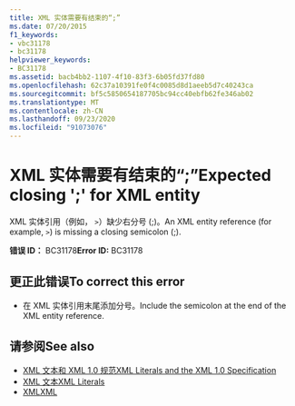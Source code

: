 ```yaml
---
title: XML 实体需要有结束的“;”
ms.date: 07/20/2015
f1_keywords:
- vbc31178
- bc31178
helpviewer_keywords:
- BC31178
ms.assetid: bacb4bb2-1107-4f10-83f3-6b05fd37fd80
ms.openlocfilehash: 62c37a10391fe0f4c0085d8d1aeeb5d7c40243ca
ms.sourcegitcommit: bf5c5850654187705bc94cc40ebfb62fe346ab02
ms.translationtype: MT
ms.contentlocale: zh-CN
ms.lasthandoff: 09/23/2020
ms.locfileid: "91073076"
---
```

# <a name="expected-closing--for-xml-entity"></a><span data-ttu-id="70c7d-102">XML 实体需要有结束的“;”</span><span class="sxs-lookup"><span data-stu-id="70c7d-102">Expected closing ';' for XML entity</span></span>

<span data-ttu-id="70c7d-103">XML 实体引用（例如， `>`）缺少右分号 (;)。</span><span class="sxs-lookup"><span data-stu-id="70c7d-103">An XML entity reference (for example, `>`) is missing a closing semicolon (;).</span></span>  
  
 <span data-ttu-id="70c7d-104">**错误 ID：** BC31178</span><span class="sxs-lookup"><span data-stu-id="70c7d-104">**Error ID:** BC31178</span></span>  
  
## <a name="to-correct-this-error"></a><span data-ttu-id="70c7d-105">更正此错误</span><span class="sxs-lookup"><span data-stu-id="70c7d-105">To correct this error</span></span>  
  
- <span data-ttu-id="70c7d-106">在 XML 实体引用末尾添加分号。</span><span class="sxs-lookup"><span data-stu-id="70c7d-106">Include the semicolon at the end of the XML entity reference.</span></span>  
  
## <a name="see-also"></a><span data-ttu-id="70c7d-107">请参阅</span><span class="sxs-lookup"><span data-stu-id="70c7d-107">See also</span></span>

- [<span data-ttu-id="70c7d-108">XML 文本和 XML 1.0 规范</span><span class="sxs-lookup"><span data-stu-id="70c7d-108">XML Literals and the XML 1.0 Specification</span></span>](../programming-guide/language-features/xml/xml-literals-and-the-xml-1-0-specification.md)
- [<span data-ttu-id="70c7d-109">XML 文本</span><span class="sxs-lookup"><span data-stu-id="70c7d-109">XML Literals</span></span>](../language-reference/xml-literals/index.md)
- [<span data-ttu-id="70c7d-110">XML</span><span class="sxs-lookup"><span data-stu-id="70c7d-110">XML</span></span>](../programming-guide/language-features/xml/index.md)
